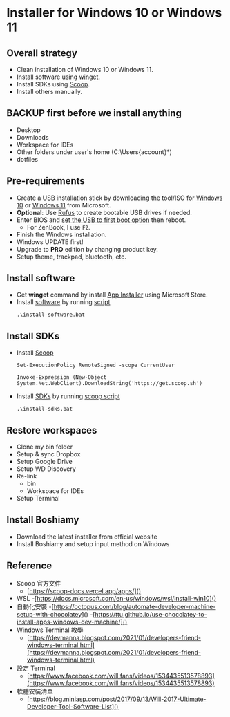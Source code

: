 # Installer for Windows 10 or Windows 11

## Overall strategy

* Clean installation of Windows 10 or Windows 11.
* Install software using [winget](https://docs.microsoft.com/en-us/windows/package-manager/winget/).
* Install SDKs using [Scoop](https://scoop.sh/).
* Install others manually.

## BACKUP first before we install anything

* Desktop
* Downloads
* Workspace for IDEs
* Other folders under user's home (C:\Users\{account}\*)
* dotfiles

## Pre-requirements

* Create a USB installation stick by downloading the tool/ISO for [Windows 10](https://www.microsoft.com/en-us/software-download/windows10ISO) or [Windows 11](https://www.microsoft.com/en-us/software-download/windows11) from Microsoft.
* **Optional**: Use [Rufus](https://rufus.ie/en/) to create bootable USB drives if needed.
* Enter BIOS and [set the USB to first boot option](https://www.asus.com/tw/support/FAQ/1008829/) then reboot.
  - For ZenBook, I use `F2`.
* Finish the Windows installation.
* Windows UPDATE first!
* Upgrade to **PRO** edition by changing product key.
* Setup theme, trackpad, bluetooth, etc.

## Install software

* Get **winget** command by install [App Installer](https://www.microsoft.com/en-us/p/app-installer/9nblggh4nns1) using Microsoft Store.
* Install [software](software.md) by running [script](install-software.bat)
  ```
  .\install-software.bat
  ```

## Install SDKs

* Install [Scoop](https://scoop.sh/)
  ```
  Set-ExecutionPolicy RemoteSigned -scope CurrentUser
  ```
  ```
  Invoke-Expression (New-Object System.Net.WebClient).DownloadString('https://get.scoop.sh')
  ```
* Install [SDKs](sdks.md) by running [scoop script](install-sdks.bat)
  ```
  .\install-sdks.bat
  ```

## Restore workspaces

* Clone my bin folder
* Setup & sync Dropbox
* Setup Google Drive
* Setup WD Discovery
* Re-link
    - bin
    - Workspace for IDEs
* Setup Terminal

## Install Boshiamy

* Download the latest installer from official website
* Install Boshiamy and setup input method on Windows

## Reference

* Scoop 官方文件
    - [https://scoop-docs.vercel.app/apps/]()
* WSL
  -[https://docs.microsoft.com/en-us/windows/wsl/install-win10]()
* 自動化安裝
  -[https://octopus.com/blog/automate-developer-machine-setup-with-chocolatey]()
  -[https://ttu.github.io/use-chocolatey-to-install-apps-windows-dev-machine/]()
* Windows Terminal 教學
  - [https://devmanna.blogspot.com/2021/01/developers-friend-windows-terminal.html](https://devmanna.blogspot.com/2021/01/developers-friend-windows-terminal.html)
* 設定 Terminal
  - [https://www.facebook.com/will.fans/videos/1534435513578893](https://www.facebook.com/will.fans/videos/1534435513578893)
* 軟體安裝清單
  - [https://blog.miniasp.com/post/2017/09/13/Will-2017-Ultimate-Developer-Tool-Software-List]()
